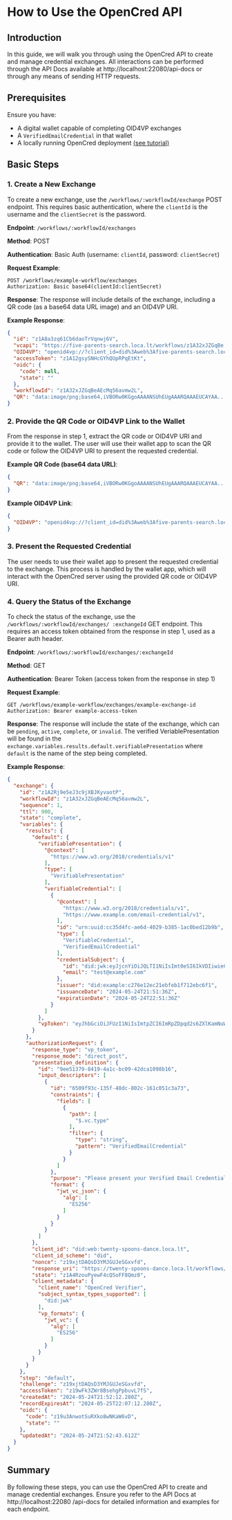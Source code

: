 # How to Use the OpenCred API

## Introduction

In this guide, we will walk you through using the OpenCred API to create and 
manage credential exchanges. All interactions can be performed through the 
API Docs available at http://localhost:22080/api-docs or through any means of
sending HTTP requests.

## Prerequisites

Ensure you have:

- A digital wallet capable of completing OID4VP exchanges
- A `VerifiedEmailCredential` in that wallet
- A locally running OpenCred deployment
[(see tutorial)](./00-configure-relying-party.md)

## Basic Steps

### 1. Create a New Exchange

To create a new exchange, use the `/workflows/:workflowId/exchange` POST 
endpoint. This requires basic authentication, where the `clientId` is the 
username and the `clientSecret` is the password.

**Endpoint**: `/workflows/:workflowId/exchanges`

**Method**: POST

**Authentication**: Basic Auth (username: `clientId`, password: `clientSecret`)

**Request Example**:
```http
POST /workflows/example-workflow/exchanges
Authorization: Basic base64(clientId:clientSecret)
```

**Response**:
The response will include details of the exchange, including a QR code 
(as a base64 data URL image) and an OID4VP URI.

**Example Response**:

```json
{
  "id": "z1A8a3zq61Cb6daoTrVqnwj6V",
  "vcapi": "https://five-parents-search.loca.lt/workflows/z1A32xJZGqBe...",
  "OID4VP": "openid4vp://?client_id=did%3Aweb%3Afive-parents-search.loc...",
  "accessToken": "z1A12gsySNHcGYhQUpRPqEtKt",
  "oidc": {
    "code": null,
    "state": ""
  },
  "workflowId": "z1A32xJZGqBeAEcMq56avmw2L",
  "QR": "data:image/png;base64,iVBORw0KGgoAAAANSUhEUgAAARQAAAEUCAYAA..."
}
```

### 2. Provide the QR Code or OID4VP Link to the Wallet

From the response in step 1, extract the QR code or OID4VP URI and provide 
it to the wallet. The user will use their wallet app to scan the QR code or 
follow the OID4VP URI to present the requested credential.

**Example QR Code (base64 data URL)**:
```json
{
  "QR": "data:image/png;base64,iVBORw0KGgoAAAANSUhEUgAAARQAAAEUCAYAA..."
}
```

**Example OID4VP Link**:
```json
{
  "OID4VP": "openid4vp://?client_id=did%3Aweb%3Afive-parents-search.loc..."
}
```

### 3. Present the Requested Credential

The user needs to use their wallet app to present the requested credential 
to the exchange. This process is handled by the wallet app, which will 
interact with the OpenCred server using the provided QR code or OID4VP URI.

### 4. Query the Status of the Exchange

To check the status of the exchange, use the `/workflows/:workflowId/exchanges/
:exchangeId` GET endpoint. This requires an access token obtained from the 
response in step 1, used as a Bearer auth header.

**Endpoint**: `/workflows/:workflowId/exchanges/:exchangeId`

**Method**: GET

**Authentication**: Bearer Token (access token from the response in step 1)

**Request Example**:
```http
GET /workflows/example-workflow/exchanges/example-exchange-id
Authorization: Bearer example-access-token
```

**Response**:
The response will include the state of the exchange, which can be `pending`, 
`active`, `complete`, or `invalid`. The verified VeriablePresentation will be
found in the `exchange.variables.results.default.verifiablePresentation` where
`default` is the name of the step being completed.

**Example Response**:
```json
{
  "exchange": {
    "id": "z1A2Rj9e5eJ3c9jXBJKyvaotP",
    "workflowId": "z1A32xJZGqBeAEcMq56avmw2L",
    "sequence": 1,
    "ttl": 900,
    "state": "complete",
    "variables": {
      "results": {
        "default": {
          "verifiablePresentation": {
            "@context": [
              "https://www.w3.org/2018/credentials/v1"
            ],
            "type": [
              "VerifiablePresentation"
            ],
            "verifiableCredential": [
              {
                "@context": [
                  "https://www.w3.org/2018/credentials/v1",
                  "https://www.example.com/email-credential/v1",
                ],
                "id": "urn:uuid:cc35d4fc-ae6d-4029-b385-1ac0bed12b9b",
                "type": [
                  "VerifiableCredential",
                  "VerifiedEmailCredential"
                ],
                "credentialSubject": {
                  "id": "did:jwk:eyJjcnYiOiJQLTI1NiIsImt0eSI6IkVDIiwieCI6I...",
                  "email": "test@example.com"
                },
                "issuer": "did:example:c276e12ec21ebfeb1f712ebc6f1",
                "issuanceDate": "2024-05-24T21:51:36Z",
                "expirationDate": "2024-05-24T22:51:36Z"
              }
            ]
          },
          "vpToken": "eyJhbGciOiJFUzI1NiIsImtpZCI6ImRpZDpqd2s6ZXlKamNuWWl..."
        }
      },
      "authorizationRequest": {
        "response_type": "vp_token",
        "response_mode": "direct_post",
        "presentation_definition": {
          "id": "9ee51379-8419-4a1c-bc09-42dca1098b16",
          "input_descriptors": [
            {
              "id": "6509f93c-135f-48dc-802c-161c051c3a73",
              "constraints": {
                "fields": [
                  {
                    "path": [
                      "$.vc.type"
                    ],
                    "filter": {
                      "type": "string",
                      "pattern": "VerifiedEmailCredential"
                    }
                  }
                ]
              },
              "purpose": "Please present your Verified Email Credential.",
              "format": {
                "jwt_vc_json": {
                  "alg": [
                    "ES256"
                  ]
                }
              }
            }
          ]
        },
        "client_id": "did:web:twenty-spoons-dance.loca.lt",
        "client_id_scheme": "did",
        "nonce": "z19xjtDAQsD3YMJGUJeSGxvfd",
        "response_uri": "https://twenty-spoons-dance.loca.lt/workflows/z1A3...",
        "state": "z1A4RzouPyewF4cQ5oFF8Qmz8",
        "client_metadata": {
          "client_name": "OpenCred Verifier",
          "subject_syntax_types_supported": [
            "did:jwk"
          ],
          "vp_formats": {
            "jwt_vc": {
              "alg": [
                "ES256"
              ]
            }
          }
        }
      }
    },
    "step": "default",
    "challenge": "z19xjtDAQsD3YMJGUJeSGxvfd",
    "accessToken": "z19wFk3ZWr8BsehgPpbuvL7fS",
    "createdAt": "2024-05-24T21:52:12.280Z",
    "recordExpiresAt": "2024-05-25T22:07:12.280Z",
    "oidc": {
      "code": "z19u3AnwotSuRXko8wNKaW6vD",
      "state": ""
    },
    "updatedAt": "2024-05-24T21:52:43.612Z"
  }
}
```

## Summary

By following these steps, you can use the OpenCred API to create and manage 
credential exchanges. Ensure you refer to the API Docs at http://localhost:22080
/api-docs for detailed information and examples for each endpoint.